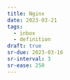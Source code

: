 ```yaml
---
title: Nginx
date: 2023-03-21
tags:
  - inbox
  - definition
draft: true
sr-due: 2023-03-16
sr-interval: 3
sr-ease: 250
---
```

